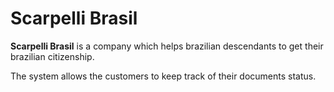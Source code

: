 # Scarpelli Brasil

**Scarpelli Brasil** is a company which helps brazilian descendants to get their brazilian citizenship.

The system allows the customers to keep track of their documents status.